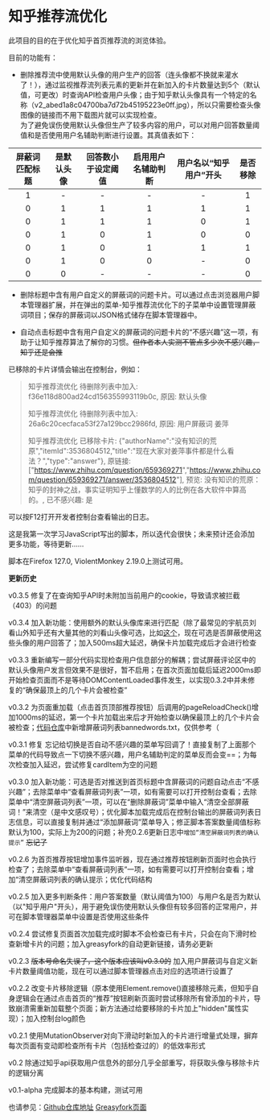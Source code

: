 # 知乎推荐流优化  

此项目的目的在于优化知乎首页推荐流的浏览体验。  

目前的功能有：  

+ 删除推荐流中使用默认头像的用户生产的回答（连头像都不换就来灌水了！），通过监视推荐流列表元素的更新并在新加入的卡片数量达到5个（默认值，可更改）时查询API检查用户头像；由于知乎默认头像具有一个特定的名称（v2_abed1a8c04700ba7d72b45195223e0ff.jpg），所以只需要检查头像图像的链接而不用下载图片就可以实现检查。  
  为了避免误伤使用默认头像但生产了较多内容的用户，可以对用户回答数量阈值和是否使用用户名辅助判断进行设置。其真值表如下：  

|屏蔽词匹配标题|是默认头像|回答数小于设定阈值|启用用户名辅助判断|用户名以“知乎用户”开头|是否移除|  
|:-:|:-:|:-:|:-:|:-:|:-:|  
|1|-|-|-|-|1|  
|0|1|1|1|1|1|  
|0|1|1|1|0|1|  
|0|1|0|1|0|0|  
|0|1|0|1|1|1|  
|0|1|0|0|-|0|  
|0|0|-|-|-|0|  

+ 删除标题中含有用户自定义的屏蔽词的问题卡片。可以通过点击浏览器用户脚本管理器扩展，并在弹出的菜单-知乎推荐流优化下的子菜单中设置管理屏蔽词项目；保存的屏蔽词以JSON格式储存在脚本管理器中。  

+ 自动点击标题中含有用户自定义的屏蔽词的问题卡片的“不感兴趣”这一项，有助于让知乎推荐算法了解你的习惯。~~但作者本人实测不管点多少次不感兴趣，知乎还是会推~~

已移除的卡片详情会输出在控制台，例如：
> 知乎推荐流优化 待删除列表中加入: f36e118d800ad24cd156355993119b0c, 原因: 默认头像  
>
> 知乎推荐流优化 待删除列表中加入: 26a6c20cecfaca53f27a129bcc2986fd, 原因: 用户屏蔽词 姜萍
>
> 知乎推荐流优化 已移除卡片: {"authorName":"没有知识的荒原","itemId":3536804512,"title":"现在大家对姜萍事件都是什么看法？","type":"answer"}, 原链接: ["<https://www.zhihu.com/question/659369271>","<https://www.zhihu.com/question/659369271/answer/3536804512>"], 预览: 没有知识的荒原： 知乎的封神之战，事实证明知乎上懂数学的人的比例在各大软件中算高的。, 已不感兴趣: 是

可以按F12打开开发者控制台查看输出的日志。

这是我第一次学习JavaScript写出的脚本，所以迭代会很快；未来预计还会添加更多功能，等待更新……  

脚本在Firefox 127.0, ViolentMonkey 2.19.0上测试可用。  

**更新历史**  

v0.3.5 修复了在查询知乎API时未附加当前用户的cookie，导致请求被拦截（403）的问题  

v0.3.4 加入新功能：使用额外的默认头像库来进行匹配（除了最常见的宇航员刘看山外知乎还有大量其他的刘看山头像可选，比如[这个](https://pica.zhimg.com/v2-1abe7b115ea0ab9e5dfe334d5a1fef38_l.jpg?source=06d4cd63)，现在可选是否屏蔽使用这些头像的用户回答了；加入500ms超大延迟，确保卡片加载完成后才会进行检查  

v0.3.3 重新编写一部分代码实现检查用户信息部分的解耦；尝试屏蔽评论区中的默认头像用户发言但效果不是很好，暂不启用；在首次页面加载后延迟2000ms即开始检查页面而不是等待DOMContentLoaded事件发生，以实现0.3.2中并未修复的“确保最顶上的几个卡片会被检查”  

v0.3.2 为页面重加载（点击首页顶部推荐按钮）后调用的pageReloadCheck()增加1000ms的延迟，第一个卡片加载出来后才开始检查以确保最顶上的几个卡片会被检查；[代码仓库](https://github.com/lisolaris/ZhihuFeedOptimization)中新增屏蔽词列表bannedwords.txt，仅供参考（  

v0.3.1 修复 忘记给切换是否自动不感兴趣的菜单写回调了！直接复制了上面那个菜单的代码导致点一下切换不感兴趣，用户名辅助判定的菜单反而会变==；为每次检查加入延迟，尝试修复cardItem为空的问题  

v0.3.0 加入新功能：可选是否对推送到首页标题中含屏蔽词的问题自动点击“不感兴趣”；去除菜单中“查看屏蔽词列表”一项，如有需要可以打开控制台查看；去除菜单中“清空屏蔽词列表”一项，可以在“删除屏蔽词”菜单中输入“清空全部屏蔽词！”来清空（是中文感叹号）；优化脚本加载完成后在控制台输出的屏蔽词列表日志信息，可以直接复制并通过“添加屏蔽词”菜单导入；修正脚本答案数量阈值标称默认为100，实际上为200的问题；补充0.2.6更新日志中`增加“清空屏蔽词列表的确认提示”` ~~忘记了~~  

v0.2.6 为首页推荐按钮增加事件监听器，现在通过推荐按钮刷新页面时也会执行检查了；去除菜单中“查看屏蔽词列表”一项，如有需要可以打开控制台查看；增加“清空屏蔽词列表的确认提示；优化代码结构

v0.2.5 加入更多判断条件：用户答案数量（默认阈值为100）与用户名是否为默认（以"知乎用户"开头），用于避免误伤使用默认头像但有较多回答的正常用户，并可在脚本管理器菜单中设置是否使用这些条件  

v0.2.4 尝试修复页面首次加载完成时脚本不会检查已有卡片，只会在向下滑时检查新增卡片的问题；加入greasyfork的自动更新链接，请务必更新  

v0.2.3 ~~版本号命名失误了，这个版本应该叫v0.3.0的~~ 加入用户屏蔽词与自定义新卡片数量阈值功能，现在可以通过脚本管理器点击对应的选项进行设置了  

v0.2.2 改变卡片移除逻辑（原本使用Element.remove()直接移除元素，但知乎自身逻辑会在通过点击首页的“推荐”按钮刷新页面时尝试移除所有曾添加的卡片，导致崩溃需重新加载整个页面；新方法通过给要移除的卡片加上"hidden"属性实现）；加入控制台log颜色  

v0.2.1 使用MutationObserver对向下滑动时新加入的卡片进行增量式处理，摒弃每次页面有变动即检查所有卡片（包括检查过的）的低效率形式

v0.2 除通过知乎api获取用户信息外的部分几乎全部重写，将获取头像与移除卡片的逻辑分离  

v0.1-alpha 完成脚本的基本构建，测试可用  

也请参见：[Github仓库地址](https://github.com/lisolaris/ZhihuFeedOptimization) [Greasyfork页面](https://greasyfork.org/zh-CN/scripts/498139-%E7%9F%A5%E4%B9%8E%E6%8E%A8%E8%8D%90%E6%B5%81%E4%BC%98%E5%8C%96)  
